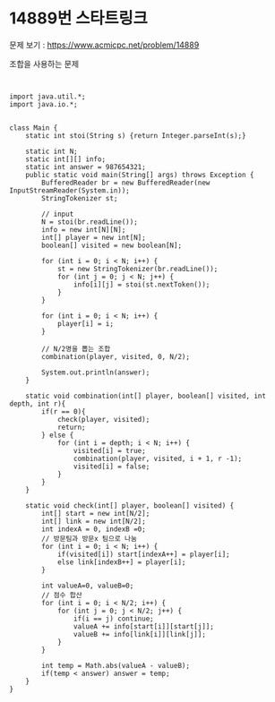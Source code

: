# 14889번 스타트링크

문제 보기 : <https://www.acmicpc.net/problem/14889>

조합을 사용하는 문제

<pre><code>

import java.util.*;
import java.io.*;


class Main {
    static int stoi(String s) {return Integer.parseInt(s);}

    static int N;
    static int[][] info;
    static int answer = 987654321;
    public static void main(String[] args) throws Exception {
        BufferedReader br = new BufferedReader(new InputStreamReader(System.in));
        StringTokenizer st;

        // input
        N = stoi(br.readLine());
        info = new int[N][N];
        int[] player = new int[N];
        boolean[] visited = new boolean[N];

        for (int i = 0; i < N; i++) {
            st = new StringTokenizer(br.readLine());
            for (int j = 0; j < N; j++) {
                info[i][j] = stoi(st.nextToken());
            }
        }

        for (int i = 0; i < N; i++) {
            player[i] = i;
        }

        // N/2명을 뽑는 조합
        combination(player, visited, 0, N/2);

        System.out.println(answer);
    }

    static void combination(int[] player, boolean[] visited, int depth, int r){
        if(r == 0){
            check(player, visited);
            return;
        } else {
            for (int i = depth; i < N; i++) {
                visited[i] = true;
                combination(player, visited, i + 1, r -1);
                visited[i] = false;
            }
        }
    }

    static void check(int[] player, boolean[] visited) {
        int[] start = new int[N/2];
        int[] link = new int[N/2];
        int indexA = 0, indexB =0;
        // 방문팀과 방문x 팀으로 나눔
        for (int i = 0; i < N; i++) {
            if(visited[i]) start[indexA++] = player[i];
            else link[indexB++] = player[i];
        }

        int valueA=0, valueB=0;
        // 점수 합산
        for (int i = 0; i < N/2; i++) {
            for (int j = 0; j < N/2; j++) {
                if(i == j) continue;
                valueA += info[start[i]][start[j]];
                valueB += info[link[i]][link[j]];
            }
        }

        int temp = Math.abs(valueA - valueB);
        if(temp < answer) answer = temp;
    }
}


</code></pre>